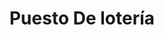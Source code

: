 ---
title: "Puesto De lotería"
url: /toluca-de-lerdo/puesto-de-loteria-andador-constitucion-2/
shop: lotería
---
